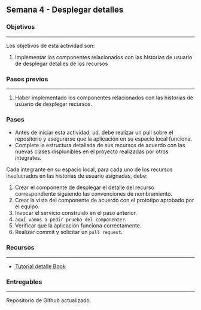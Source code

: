 ## Semana 4 - Desplegar detalles


### Objetivos
----
Los objetivos de esta actividad son:

1. Implementar los componentes relacionados con las historias de usuario de desplegar detalles de los recursos

   
### Pasos previos
----

1. Haber implementado los componentes relacionados con las historias de usuario de desplegar recursos.

### Pasos

* Antes de iniciar esta actividad, ud. debe realizar un pull sobre el repositorio y 
asegurarse que la aplicación en su espacio local funciona. 
* Complete la estructura detallada de sus recursos de acuerdo con las nuevas clases displonibles en el proyecto realizadas por otros integrates.

Cada integrante en su espacio local, para cada uno de los recursos  involucrados en las historias de usuario asignadas, debe:
1. Crear el componente de  desplegar el detalle del recurso correspondiente siguiendo las convenciones de nombramiento.
2. Crear la vista del componente de acuerdo con el prototipo aprobado por el equipo.
3. Invocar el servicio construido en el paso anterior. 
4. `aquí vamos a pedir prueba del componente?`.
5. Verificar que la aplicación funciona correctamente.
6. Realizar commit y solicitar un `pull request`.  


### Recursos
---

* [Tutorial detalle Book](https://misovirtual.virtual.uniandes.edu.co/codelabs/angular-books-listar-detalle/#0)

### Entregables
---
Repositorio de Github actualizado.